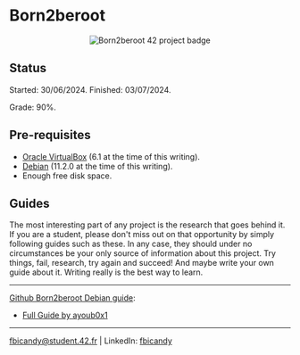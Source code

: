 # Born2beroot

<p align="center">
  <img src="https://raw.githubusercontent.com/FreddyBicandy50/42draft/main/42_badges/born2beroote.png" alt="Born2beroot 42 project badge"/>
</p>

## Status
Started: 30/06/2024.
Finished: 03/07/2024.

Grade: 90%.

## Pre-requisites
* [Oracle VirtualBox](https://www.virtualbox.org/) (6.1 at the time of this writing).
* [Debian](https://cdimage.debian.org/debian-cd/current/amd64/iso-cd/) (11.2.0 at the time of this writing).
* Enough free disk space.

## Guides

The most interesting part of any project is the research that goes behind it. If you are a student, please don't miss out on that opportunity by simply following guides such as these. In any case, they should under no circumstances be your only source of information about this project. Try things, fail, research, try again and succeed! And maybe write your own guide about it. Writing really is the best way to learn.

---

[Github Born2beroot Debian guide](https://github.com/mcombeau/Born2beroot/tree/main/guide):
* [Full Guide by ayoub0x1](https://github.com/ayoub0x1/born2beroot)


---
fbicandy@student.42.fr | LinkedIn: [fbicandy](https://www.linkedin.com/in/freddy-bicandy/)